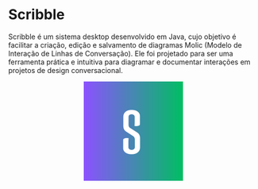 # Scribble

Scribble é um sistema desktop desenvolvido em Java, cujo objetivo é facilitar a criação, edição e salvamento de diagramas Molic (Modelo de Interação de Linhas de Conversação). Ele foi projetado para ser uma ferramenta prática e intuitiva para diagramar e documentar interações em projetos de design conversacional.

<div align="center">
  <img src="./assets/logotipo.png" alt="Logo do Scribble" width="200" height="200">
</div>
